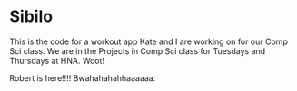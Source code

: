 Sibilo
======

This is the code for a workout app Kate and I are working on for our Comp Sci class.
We are in the Projects in Comp Sci class for Tuesdays and Thursdays at HNA. Woot!

Robert is here!!!!  Bwahahahahhaaaaaa.


